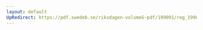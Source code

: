 ```yaml
---
layout: default
UpRedirect: https://pdf.swedeb.se/riksdagen-volumeG-pdf/199091/reg_199091/reg_199091_0314.pdf
---
```

